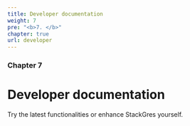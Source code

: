 ```yaml
---
title: Developer documentation
weight: 7
pre: "<b>7. </b>"
chapter: true
url: developer
---
```


### Chapter 7

# Developer documentation

Try the latest functionalities or enhance StackGres yourself.
